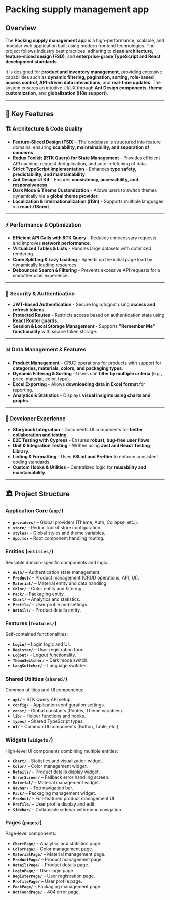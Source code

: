 # Packing supply management app

## Overview

The **Packing supply management app** is a high-performance, scalable, and modular web application built using modern frontend technologies. The project follows industry best practices, adhering to **clean architecture, feature-sliced design (FSD)**, and **enterprise-grade TypeScript and React development standards**.

It is designed for **product and inventory management**, providing extensive capabilities such as **dynamic filtering, pagination, sorting, role-based access control, API-driven data interactions**, and **real-time updates**. The system ensures an intuitive UI/UX through **Ant Design components**, **theme customization**, and **globalization (i18n support)**.

---

## 📌 Key Features

### 🏗 **Architecture & Code Quality**

-   **Feature-Sliced Design (FSD)** - The codebase is structured into feature domains, ensuring **scalability, maintainability, and separation of concerns**.
-   **Redux Toolkit (RTK Query) for State Management** - Provides efficient API caching, request deduplication, and auto-refetching of data.
-   **Strict TypeScript Implementation** - Enhances **type safety, predictability, and maintainability**.
-   **Ant Design UI Kit** - Ensures **consistency, accessibility, and responsiveness**.
-   **Dark Mode & Theme Customization** - Allows users to switch themes dynamically via a **global theme provider**.
-   **Localization & Internationalization (i18n)** - Supports multiple languages via **react-i18next**.

---

### ⚡ **Performance & Optimization**

-   **Efficient API Calls with RTK Query** - Reduces unnecessary requests and improves **network performance**.
-   **Virtualized Tables & Lists** - Handles large datasets with optimized rendering.
-   **Code Splitting & Lazy Loading** - Speeds up the initial page load by dynamically loading resources.
-   **Debounced Search & Filtering** - Prevents excessive API requests for a smoother user experience.

---

### 🔐 **Security & Authentication**

-   **JWT-Based Authentication** - Secure login/logout using **access and refresh tokens**.
-   **Protected Routes** - Restricts access based on authentication state using **React Router guards**.
-   **Session & Local Storage Management** - Supports **"Remember Me" functionality** with secure token storage.

---

### 📊 **Data Management & Features**

-   **Product Management** - CRUD operations for products with support for **categories, materials, colors, and packaging types**.
-   **Dynamic Filtering & Sorting** - Users can **filter by multiple criteria** (e.g., price, material, color, type).
-   **Excel Exporting** - Allows **downloading data in Excel format** for reporting.
-   **Analytics & Statistics** - Displays **visual insights using charts and graphs**.

---

### 🚀 **Developer Experience**

-   **Storybook Integration** - Documents UI components for **better collaboration and testing**.
-   **E2E Testing with Cypress** - Ensures **robust, bug-free user flows**.
-   **Unit & Integration Testing** - Written using **Jest and React Testing Library**.
-   **Linting & Formatting** - Uses **ESLint and Prettier** to enforce consistent coding standards.
-   **Custom Hooks & Utilities** - Centralized logic for **reusability and maintainability**.

---

## 🏛 **Project Structure**

### **Application Core (`app/`)**

-   **`providers/`** – Global providers (Theme, Auth, Collapse, etc.).
-   **`store/`** – Redux Toolkit store configuration.
-   **`styles/`** – Global styles and theme variables.
-   **`App.tsx`** – Root component handling routing.

### **Entities (`entities/`)**

Reusable domain-specific components and logic:

-   **`Auth/`** – Authentication state management.
-   **`Product/`** – Product management (CRUD operations, API, UI).
-   **`Material/`** – Material entity and data handling.
-   **`Color/`** – Color entity and filtering.
-   **`Pack/`** – Packaging entity.
-   **`Chart/`** – Analytics and statistics.
-   **`Profile/`** – User profile and settings.
-   **`Details/`** – Product details entity.

### **Features (`features/`)**

Self-contained functionalities:

-   **`Login/`** – Login logic and UI.
-   **`Register/`** – User registration form.
-   **`Logout/`** – Logout functionality.
-   **`ThemeSwitcher/`** – Dark mode switch.
-   **`LangSwitcher/`** – Language switcher.

### **Shared Utilities (`shared/`)**

Common utilities and UI components:

-   **`api/`** – RTK Query API setup.
-   **`config/`** – Application configuration settings.
-   **`const/`** – Global constants (Routes, Theme variables).
-   **`lib/`** – Helper functions and hooks.
-   **`types/`** – Shared TypeScript types.
-   **`ui/`** – Common UI components (Button, Table, etc.).

### **Widgets (`widgets/`)**

High-level UI components combining multiple entities:

-   **`Chart/`** – Statistics and visualization widget.
-   **`Color/`** – Color management widget.
-   **`Details/`** – Product details display widget.
-   **`ErrorScreen/`** – Fallback error handling screen.
-   **`Material/`** – Material management widget.
-   **`Navbar/`** – Top navigation bar.
-   **`Pack/`** – Packaging management widget.
-   **`Product/`** – Full-featured product management UI.
-   **`Profile/`** – User profile display and edit.
-   **`Sidebar/`** – Collapsible sidebar with menu navigation.

### **Pages (`pages/`)**

Page-level components:

-   **`ChartPage/`** – Analytics and statistics page.
-   **`ColorPage/`** – Color management page.
-   **`MaterialPage/`** – Material management page.
-   **`ProductPage/`** – Product management page.
-   **`DetailsPage/`** – Product details page.
-   **`LoginPage/`** – User login page.
-   **`RegisterPage/`** – User registration page.
-   **`ProfilePage/`** – User profile page.
-   **`PackPage/`** – Packaging management page.
-   **`NotFoundPage/`** – 404 error page.
